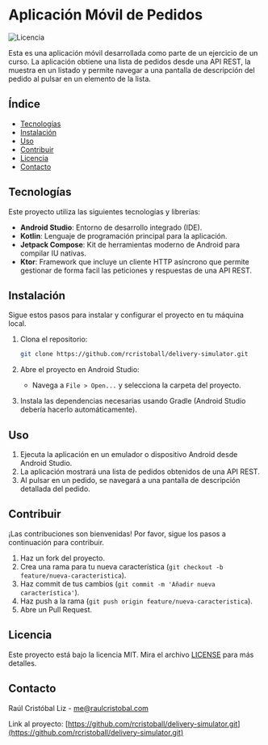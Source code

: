 # Aplicación Móvil de Pedidos

![Licencia](https://img.shields.io/badge/licencia-MIT-blue.svg)

Esta es una aplicación móvil desarrollada como parte de un ejercicio de un curso. La aplicación obtiene una lista de pedidos desde una API REST, la muestra en un listado y permite navegar a una pantalla de descripción del pedido al pulsar en un elemento de la lista.

## Índice

- [Tecnologías](#tecnologías)
- [Instalación](#instalación)
- [Uso](#uso)
- [Contribuir](#contribuir)
- [Licencia](#licencia)
- [Contacto](#contacto)

## Tecnologías

Este proyecto utiliza las siguientes tecnologías y librerías:

- **Android Studio**: Entorno de desarrollo integrado (IDE).
- **Kotlin**: Lenguaje de programación principal para la aplicación.
- **Jetpack Compose**: Kit de herramientas moderno de Android para compilar IU nativas.
- **Ktor**: Framework que incluye un cliente HTTP asíncrono que permite gestionar de forma facil las peticiones y respuestas de una API REST.

## Instalación

Sigue estos pasos para instalar y configurar el proyecto en tu máquina local.

1. Clona el repositorio:

    ```bash
    git clone https://github.com/rcristoball/delivery-simulator.git
    ```

2. Abre el proyecto en Android Studio:

    - Navega a `File > Open...` y selecciona la carpeta del proyecto.

3. Instala las dependencias necesarias usando Gradle (Android Studio debería hacerlo automáticamente).

## Uso

1. Ejecuta la aplicación en un emulador o dispositivo Android desde Android Studio.
2. La aplicación mostrará una lista de pedidos obtenidos de una API REST.
3. Al pulsar en un pedido, se navegará a una pantalla de descripción detallada del pedido.

## Contribuir

¡Las contribuciones son bienvenidas! Por favor, sigue los pasos a continuación para contribuir.

1. Haz un fork del proyecto.
2. Crea una rama para tu nueva característica (`git checkout -b feature/nueva-caracteristica`).
3. Haz commit de tus cambios (`git commit -m 'Añadir nueva característica'`).
4. Haz push a la rama (`git push origin feature/nueva-caracteristica`).
5. Abre un Pull Request.

## Licencia

Este proyecto está bajo la licencia MIT. Mira el archivo [LICENSE](LICENSE) para más detalles.

## Contacto

Raúl Cristóbal Liz - me@raulcristobal.com

Link al proyecto: [https://github.com/rcristoball/delivery-simulator.git](https://github.com/rcristoball/delivery-simulator.git)
